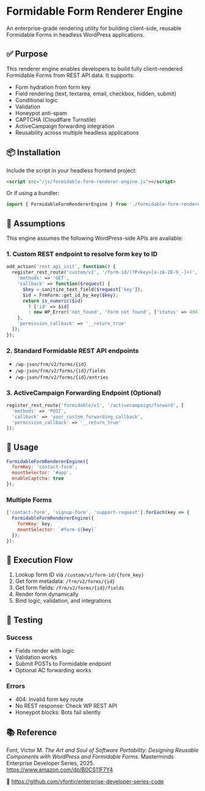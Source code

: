 # Formidable Form Renderer Engine

An enterprise-grade rendering utility for building client-side, reusable Formidable Forms in headless WordPress applications.

## ✅ Purpose

This renderer engine enables developers to build fully client-rendered Formidable Forms from REST API data. It supports:

- Form hydration from form key
- Field rendering (text, textarea, email, checkbox, hidden, submit)
- Conditional logic
- Validation
- Honeypot anti-spam
- CAPTCHA (Cloudflare Turnstile)
- ActiveCampaign forwarding integration
- Reusability across multiple headless applications

## 📦 Installation

Include the script in your headless frontend project:

```html
<script src="/js/formidable-form-renderer-engine.js"></script>
```

Or if using a bundler:

```js
import { FormidableFormRendererEngine } from './formidable-form-renderer-engine.js';
```

## 🧠 Assumptions

This engine assumes the following WordPress-side APIs are available:

### 1. Custom REST endpoint to resolve form key to ID

```php
add_action('rest_api_init', function() {
  register_rest_route('custom/v1', '/form-id/(?P<key>[a-zA-Z0-9_-]+)', [
    'methods' => 'GET',
    'callback' => function($request) {
      $key = sanitize_text_field($request['key']);
      $id = FrmForm::get_id_by_key($key);
      return is_numeric($id)
        ? ['id' => $id]
        : new WP_Error('not_found', 'Form not found', ['status' => 404]);
    },
    'permission_callback' => '__return_true'
  ]);
});
```

### 2. Standard Formidable REST API endpoints

- `/wp-json/frm/v2/forms/{id}`
- `/wp-json/frm/v2/forms/{id}/fields`
- `/wp-json/frm/v2/forms/{id}/entries`

### 3. ActiveCampaign Forwarding Endpoint (Optional)

```php
register_rest_route('formidable/v1', '/activecampaign/forward', [
  'methods' => 'POST',
  'callback' => 'your_custom_forwarding_callback',
  'permission_callback' => '__return_true'
]);
```

## 🔧 Usage

```js
FormidableFormRendererEngine({
  formKey: 'contact-form',
  mountSelector: '#app',
  enableCaptcha: true
});
```

### Multiple Forms

```js
['contact-form', 'signup-form', 'support-request'].forEach(key => {
  FormidableFormRendererEngine({
    formKey: key,
    mountSelector: `#form-${key}`
  });
});
```

## 🚀 Execution Flow

1. Lookup form ID via `/custom/v1/form-id/{form_key}`
2. Get form metadata: `/frm/v2/forms/{id}`
3. Get form fields: `/frm/v2/forms/{id}/fields`
4. Render form dynamically
5. Bind logic, validation, and integrations

## 🧪 Testing

### Success

- Fields render with logic
- Validation works
- Submit POSTs to Formidable endpoint
- Optional AC forwarding works

### Errors

- 404: Invalid form key route
- No REST response: Check WP REST API
- Honeypot blocks: Bots fail silently

## 📚 Reference

Font, Victor M. *The Art and Soul of Software Portability: Designing Reusable Components with WordPress and Formidable Forms*. Masterminds Enterprise Developer Series, 2025. https://www.amazon.com/dp/B0CS11F7Y4

🔗 https://github.com/vfontjr/enterprise-developer-series-code